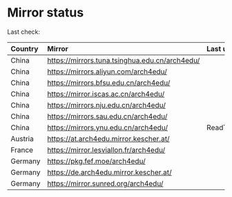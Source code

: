 <script src="./time.js"></script>
# Mirror status
Last check: <script type="text/javascript">localize(1692494049.4248583);</script>

|Country|Mirror|Last update|
|:------|:-----|:----------|
|China|https://mirrors.tuna.tsinghua.edu.cn/arch4edu/|<script type="text/javascript">localize(1692469690);</script>|
|China|https://mirrors.aliyun.com/arch4edu/|<script type="text/javascript">localize(1692426448);</script>|
|China|https://mirrors.bfsu.edu.cn/arch4edu/|<script type="text/javascript">localize(1692469551);</script>|
|China|https://mirror.iscas.ac.cn/arch4edu/|<script type="text/javascript">localize(1692469690);</script>|
|China|https://mirrors.nju.edu.cn/arch4edu/|<script type="text/javascript">localize(1692469690);</script>|
|China|https://mirrors.sau.edu.cn/arch4edu/|<script type="text/javascript">localize(1692469551);</script>|
|China|https://mirrors.ynu.edu.cn/arch4edu/|ReadTimeout|
|Austria|https://at.arch4edu.mirror.kescher.at/|<script type="text/javascript">localize(1692469690);</script>|
|France|https://mirror.lesviallon.fr/arch4edu/|<script type="text/javascript">localize(1692469551);</script>|
|Germany|https://pkg.fef.moe/arch4edu/|<script type="text/javascript">localize(1692469690);</script>|
|Germany|https://de.arch4edu.mirror.kescher.at/|<script type="text/javascript">localize(1692469690);</script>|
|Germany|https://mirror.sunred.org/arch4edu/|<script type="text/javascript">localize(1692469690);</script>|

<script src="./tablefilter/tablefilter.js"></script>
<script src="./table.js"></script>